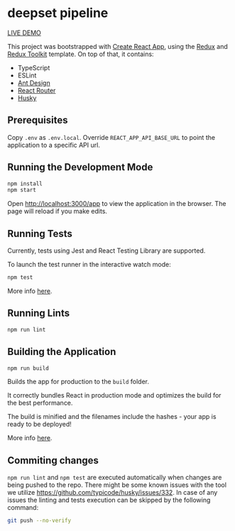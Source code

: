 # deepset pipeline

[LIVE DEMO](https://emworks.github.io/pipeline-editor)

This project was bootstrapped with [Create React App](https://github.com/facebook/create-react-app), using the [Redux](https://redux.js.org/) and [Redux Toolkit](https://redux-toolkit.js.org/) template. On top of that, it contains:

- TypeScript
- ESLint
- [Ant Design](https://ant.design/)
- [React Router](https://reactrouter.com)
- [Husky](https://typicode.github.io/husky)

## Prerequisites

Copy `.env` as `.env.local`. Override `REACT_APP_API_BASE_URL` to point the application to a specific API url.

## Running the Development Mode

```bash
npm install
npm start
```

Open [http://localhost:3000/app](http://localhost:3000/app) to view the application in the browser.
The page will reload if you make edits.

## Running Tests

Currently, tests using Jest and React Testing Library are supported.

To launch the test runner in the interactive watch mode:

```bash
npm test
```

More info
[here](https://facebook.github.io/create-react-app/docs/running-tests).

## Running Lints

```bash
npm run lint
```

## Building the Application

```bash
npm run build
```

Builds the app for production to the `build` folder.

It correctly bundles React in production mode and optimizes the build for the
best performance.

The build is minified and the filenames include the hashes - your app is ready
to be deployed!

More info [here](https://facebook.github.io/create-react-app/docs/deployment).

## Commiting changes

`npm run lint` and `npm test` are executed automatically when changes are being pushed to the repo. There might be some known issues with the tool we utilize https://github.com/typicode/husky/issues/332. In case of any issues the linting and tests execution can be skipped by the following command: 

```bash
git push --no-verify
```